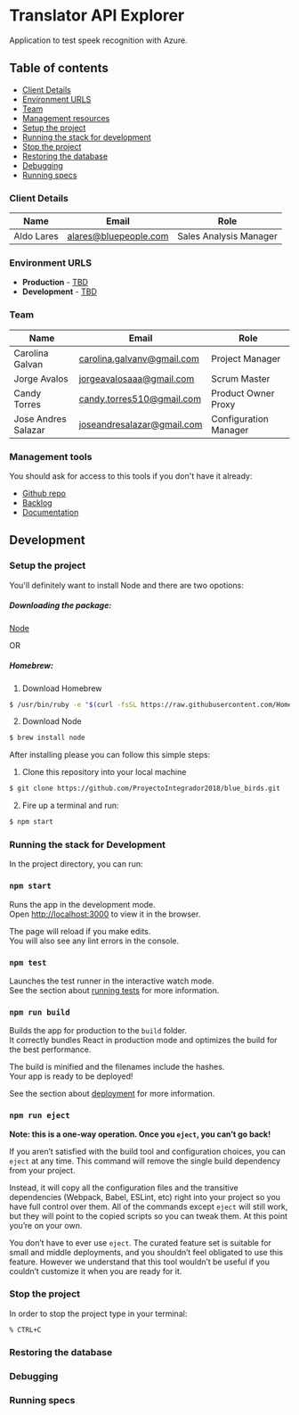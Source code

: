 # Translator API Explorer

Application to test speek recognition with Azure.

## Table of contents

- [Client Details](#client-details)
- [Environment URLS](#environment-urls)
- [Team](#team)
- [Management resources](#management-resources)
- [Setup the project](#setup-the-project)
- [Running the stack for development](#running-the-stack-for-development)
- [Stop the project](#stop-the-project)
- [Restoring the database](#restoring-the-database)
- [Debugging](#debugging)
- [Running specs](#running-specs)

### Client Details

| Name       | Email                 | Role                   |
| ---------- | --------------------- | ---------------------- |
| Aldo Lares | alares@bluepeople.com | Sales Analysis Manager |

### Environment URLS

- **Production** - [TBD](TBD)
- **Development** - [TBD](TBD)

### Team

| Name                | Email                      | Role                  |
| ------------------- | -------------------------- | --------------------- |
| Carolina Galvan     | carolina.galvanv@gmail.com | Project Manager       |
| Jorge Avalos        | jorgeavalosaaa@gmail.com   | Scrum Master          |
| Candy Torres        | candy.torres510@gmail.com  | Product Owner Proxy   |
| Jose Andres Salazar | joseandresalazar@gmail.com | Configuration Manager |

### Management tools

You should ask for access to this tools if you don't have it already:

- [Github repo](https://github.com/ProyectoIntegrador2018/blue_birds)
- [Backlog](https://docs.google.com/document/d/1ibd9auC3nlkA--fBIC37PVbHbo4qkUpe6YE5Uf9WbG8/edit?usp=sharing)
- [Documentation](https://docs.google.com/document/d/1jx1fpkFhEzZHPUsJngT_Qtz-1oZ9JVhEGz6VxkFLheQ/edit?usp=sharing)

## Development

### Setup the project

You'll definitely want to install Node and there are two opotions:

##### Downloading the package:

[Node](https://nodejs.org/en/download/)

OR

##### Homebrew:

1. Download Homebrew

```bash
$ /usr/bin/ruby -e "$(curl -fsSL https://raw.githubusercontent.com/Homebrew/install/master/install)"
```

2. Download Node

```bash
$ brew install node
```

After installing please you can follow this simple steps:

1. Clone this repository into your local machine

```bash
$ git clone https://github.com/ProyectoIntegrador2018/blue_birds.git
```

2. Fire up a terminal and run:

```bash
$ npm start
```

### Running the stack for Development

In the project directory, you can run:

### `npm start`

Runs the app in the development mode.<br>
Open [http://localhost:3000](http://localhost:3000) to view it in the browser.

The page will reload if you make edits.<br>
You will also see any lint errors in the console.

### `npm test`

Launches the test runner in the interactive watch mode.<br>
See the section about [running tests](https://facebook.github.io/create-react-app/docs/running-tests) for more information.

### `npm run build`

Builds the app for production to the `build` folder.<br>
It correctly bundles React in production mode and optimizes the build for the best performance.

The build is minified and the filenames include the hashes.<br>
Your app is ready to be deployed!

See the section about [deployment](https://facebook.github.io/create-react-app/docs/deployment) for more information.

### `npm run eject`

**Note: this is a one-way operation. Once you `eject`, you can’t go back!**

If you aren’t satisfied with the build tool and configuration choices, you can `eject` at any time. This command will remove the single build dependency from your project.

Instead, it will copy all the configuration files and the transitive dependencies (Webpack, Babel, ESLint, etc) right into your project so you have full control over them. All of the commands except `eject` will still work, but they will point to the copied scripts so you can tweak them. At this point you’re on your own.

You don’t have to ever use `eject`. The curated feature set is suitable for small and middle deployments, and you shouldn’t feel obligated to use this feature. However we understand that this tool wouldn’t be useful if you couldn’t customize it when you are ready for it.

### Stop the project

In order to stop the project type in your terminal:

```
% CTRL+C
```

### Restoring the database

### Debugging

### Running specs
